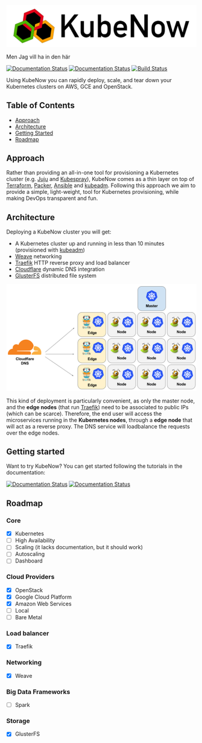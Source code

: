![architecture](img/logo_wide_50dpi.png)



Men Jag vill ha in den här


[![Documentation Status](https://readthedocs.org/projects/kubenow/badge/?version=stable)](http://kubenow.readthedocs.io/en/stable/?badge=stable)
[![Documentation Status](https://readthedocs.org/projects/kubenow/badge/?version=latest)](http://kubenow.readthedocs.io/en/latest/?badge=latest)
[![Build Status](https://travis-ci.org/kubenow/KubeNow.svg?branch=master)](https://travis-ci.org/kubenow/KubeNow)

Using KubeNow you can rapidly deploy, scale, and tear down your Kubernetes clusters on AWS, GCE and OpenStack.

## Table of Contents

- [Approach](#approach)
- [Architecture](#architecture)
- [Getting Started](#getting-started)
- [Roadmap](#roadmap)

## Approach
Rather than providing an all-in-one tool for provisioning a Kubernetes cluster (e.g. [Juju](https://jujucharms.com/) and [Kubespray](https://github.com/kubespray/kargo-cli)), KubeNow comes as a thin layer on top of [Terraform](https://www.terraform.io/), [Packer](https://www.packer.io/), [Ansible](https://www.ansible.com/) and [kubeadm](http://kubernetes.io/docs/getting-started-guides/kubeadm). Following this approach we aim to provide a simple, light-weight, tool for Kubernetes provisioning, while making DevOps transparent and fun.

## Architecture
Deploying a KubeNow cluster you will get:

 - A Kubernetes cluster up and running in less than 10 minutes (provisioned with [kubeadm](http://kubernetes.io/docs/getting-started-guides/kubeadm/))
 - [Weave](https://www.weave.works/) networking
 - [Traefik](https://traefik.io/) HTTP reverse proxy and load balancer
 - [Cloudflare](https://www.cloudflare.com/) dynamic DNS integration
 - [GlusterFS](https://www.gluster.org/) distributed file system

![architecture](img/architecture.png)

This kind of deployment is particularly convenient, as only the master node, and the **edge nodes** (that run [Traefik](https://traefik.io/)) need to be associated to public IPs (which can be scarce). Therefore, the end user will access the microservices running in the **Kubernetes nodes**, through a **edge node** that will act as a reverse proxy. The DNS service will loadbalance the requests over the edge nodes.

## Getting started

Want to try KubeNow? You can get started following the tutorials in the documentation:

[![Documentation Status](https://readthedocs.org/projects/kubenow/badge/?version=stable)](http://kubenow.readthedocs.io/en/stable/?badge=stable)
[![Documentation Status](https://readthedocs.org/projects/kubenow/badge/?version=latest)](http://kubenow.readthedocs.io/en/latest/?badge=latest)

## Roadmap

### Core
- [x] Kubernetes
- [ ] High Availability
- [ ] Scaling (it lacks documentation, but it should work)
- [ ] Autoscaling
- [ ] Dashboard

### Cloud Providers
- [x] OpenStack
- [x] Google Cloud Platform
- [x] Amazon Web Services
- [ ] Local
- [ ] Bare Metal

### Load balancer
- [x] Traefik

### Networking
- [x] Weave

### Big Data Frameworks
- [ ] Spark

### Storage
- [x] GlusterFS
